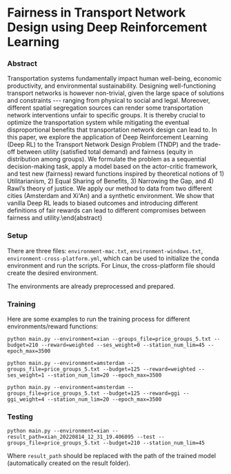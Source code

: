# Fairness in Transport Network Design using Deep Reinforcement Learning

### Abstract
Transportation systems fundamentally impact human well-being, economic productivity, and environmental sustainability. Designing well-functioning transport networks is however non-trivial, given the large space of solutions and constraints --- ranging from physical to social and legal. Moreover, different spatial segregation sources can render some transportation network interventions unfair to specific groups. It is thereby crucial to optimize the transportation system while mitigating the eventual disproportional benefits that transportation network design can lead to. In this paper, we explore the application of Deep Reinforcement Learning (Deep RL) to the Transport Network Design Problem (TNDP) and the trade-off between utility (satisfied total demand) and fairness (equity in distribution among groups). We formulate the problem as a sequential decision-making task, apply a model based on the actor-critic framework,  and test new (fairness) reward functions inspired by theoretical notions of 1) Utilitarianism, 2) Equal Sharing of Benefits, 3) Narrowing the Gap, and 4) Rawl’s theory of justice. We apply our method to data from two different cities (Amsterdam and Xi'An) and a synthetic environment. We show that vanilla Deep RL leads to biased outcomes and introducing different definitions of fair rewards can lead to different compromises between fairness and utility.\end{abstract}


### Setup
There are three files: `environment-mac.txt`, `environment-windows.txt`, `environment-cross-platform.yml`, which can be used to initialize the conda environment and run the scripts. For Linux, the cross-platform file should create the desired environment.

The environments are already preprocessed and prepared.

### Training 
Here are some examples to run the training process for different environments/reward functions:

`python main.py --environment=xian --groups_file=price_groups_5.txt --budget=210 --reward=weighted --ses_weight=0 --station_num_lim=45 --epoch_max=3500`

`python main.py --environment=amsterdam --groups_file=price_groups_5.txt --budget=125 --reward=weighted --ses_weight=1 --station_num_lim=20 --epoch_max=3500`

`python main.py --environment=amsterdam --groups_file=price_groups_5.txt --budget=125 --reward=ggi --ggi_weight=4 --station_num_lim=20 --epoch_max=3500`

### Testing
`python main.py --environment=xian --result_path=xian_20220814_12_31_19.406095 --test --groups_file=price_groups_5.txt --budget=210 --station_num_lim=45`

Where `result_path` should be replaced with the path of the trained model (automatically created on the result folder).
